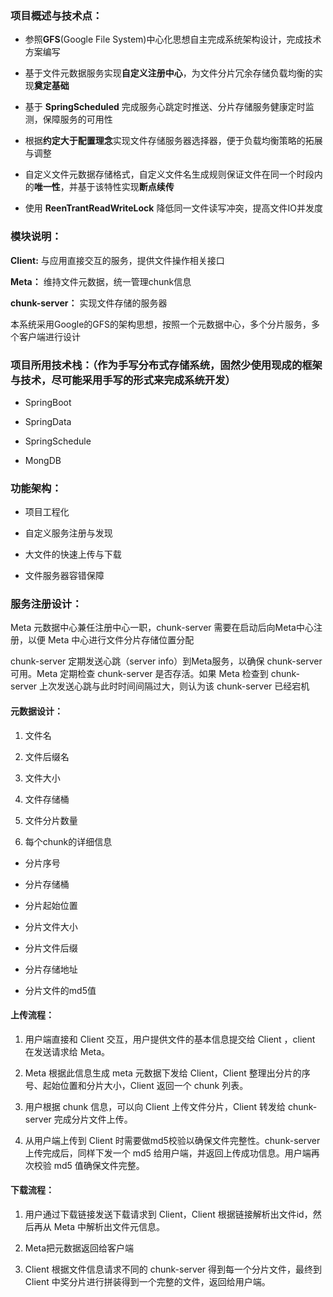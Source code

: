 ### 项目概述与技术点：
* 参照**GFS**(Google File System)中心化思想自主完成系统架构设计，完成技术方案编写

* 基于文件元数据服务实现**自定义注册中心**，为文件分片冗余存储负载均衡的实现**奠定基础**

* 基于 **SpringScheduled** 完成服务心跳定时推送、分片存储服务健康定时监测，保障服务的可用性

* 根据**约定大于配置理念**实现文件存储服务器选择器，便于负载均衡策略的拓展与调整

* 自定义文件元数据存储格式，自定义文件名生成规则保证文件在同一个时段内的**唯一性**，并基于该特性实现**断点续传**

* 使用 **ReenTrantReadWriteLock** 降低同一文件读写冲突，提高文件IO并发度


### 模块说明：
**Client:** 与应用直接交互的服务，提供文件操作相关接口

**Meta：** 维持文件元数据，统一管理chunk信息

**chunk-server：** 实现文件存储的服务器

本系统采用Google的GFS的架构思想，按照一个元数据中心，多个分片服务，多个客户端进行设计

### 项目所用技术栈：（作为手写分布式存储系统，固然少使用现成的框架与技术，尽可能采用手写的形式来完成系统开发）
* SpringBoot

* SpringData

* SpringSchedule

* MongDB

### 功能架构：
* 项目工程化

* 自定义服务注册与发现

* 大文件的快速上传与下载

* 文件服务器容错保障

### 服务注册设计：
Meta 元数据中心兼任注册中心一职，chunk-server 需要在启动后向Meta中心注册，以便 Meta 中心进行文件分片存储位置分配

chunk-server 定期发送心跳（server info）到Meta服务，以确保 chunk-server 可用。Meta 定期检查 chunk-server 是否存活。如果 Meta 检查到 chunk-server 上次发送心跳与此时时间间隔过大，则认为该 chunk-server 已经宕机

#### 元数据设计：

1. 文件名

2. 文件后缀名

3. 文件大小

4. 文件存储桶

5. 文件分片数量

6. 每个chunk的详细信息

  * 分片序号

  * 分片存储桶

  * 分片起始位置

  * 分片文件大小

  * 分片文件后缀

  * 分片存储地址

  * 分片文件的md5值

#### 上传流程：

1. 用户端直接和 Client 交互，用户提供文件的基本信息提交给 Client ，client 在发送请求给 Meta。

2. Meta 根据此信息生成 meta 元数据下发给 Client，Client 整理出分片的序号、起始位置和分片大小，Client 返回一个 chunk 列表。

3. 用户根据 chunk 信息，可以向 Client 上传文件分片，Client 转发给 chunk-server 完成分片文件上传。

4. 从用户端上传到 Client 时需要做md5校验以确保文件完整性。chunk-server 上传完成后，同样下发一个 md5 给用户端，并返回上传成功信息。用户端再次校验 md5 值确保文件完整。


#### 下载流程：
1. 用户通过下载链接发送下载请求到 Client，Client 根据链接解析出文件id，然后再从 Meta 中解析出文件元信息。

2. Meta把元数据返回给客户端

3. Client 根据文件信息请求不同的 chunk-server 得到每一个分片文件，最终到 Client 中奖分片进行拼装得到一个完整的文件，返回给用户端。

